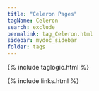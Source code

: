 ```yaml
---
title: "Celeron Pages"
tagName: Celeron
search: exclude
permalink: tag_Celeron.html
sidebar: mydoc_sidebar
folder: tags
---
```

{% include taglogic.html %}

{% include links.html %}
